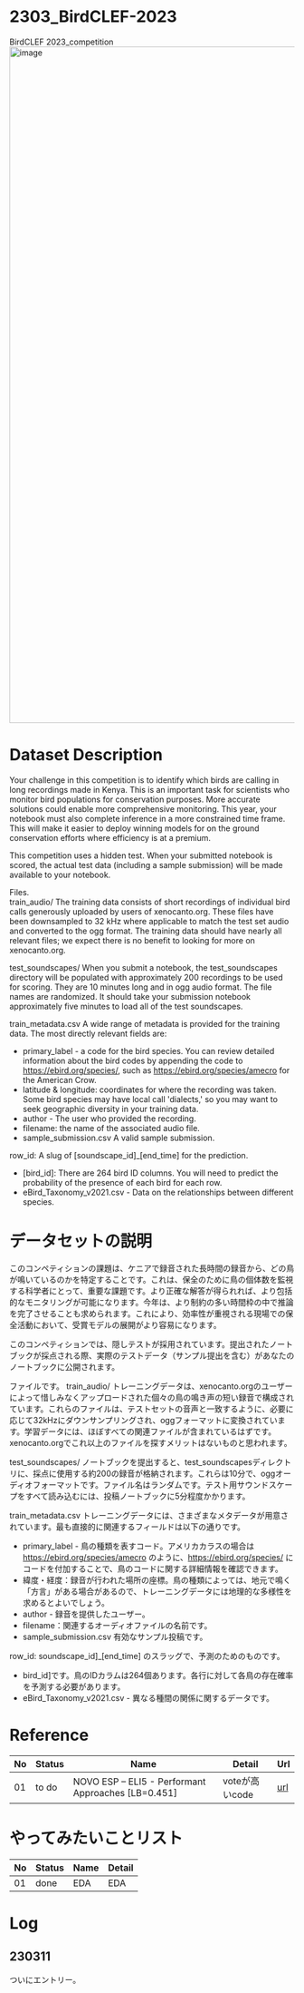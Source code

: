 # 2303_BirdCLEF-2023
BirdCLEF 2023_competition
<img width="1193" alt="image" src="https://user-images.githubusercontent.com/88224359/224439623-79448d49-49ed-457b-b360-3120efaaa487.png">


# Dataset Description
Your challenge in this competition is to identify which birds are calling in long recordings made in Kenya. This is an important task for scientists who monitor bird populations for conservation purposes. More accurate solutions could enable more comprehensive monitoring. This year, your notebook must also complete inference in a more constrained time frame. This will make it easier to deploy winning models for on the ground conservation efforts where efficiency is at a premium.   

This competition uses a hidden test. When your submitted notebook is scored, the actual test data (including a sample submission) will be made available to your notebook.   

Files.  
train_audio/ The training data consists of short recordings of individual bird calls generously uploaded by users of xenocanto.org. These files have been downsampled to 32 kHz where applicable to match the test set audio and converted to the ogg format. The training data should have nearly all relevant files; we expect there is no benefit to looking for more on xenocanto.org.

test_soundscapes/ When you submit a notebook, the test_soundscapes directory will be populated with approximately 200 recordings to be used for scoring. They are 10 minutes long and in ogg audio format. The file names are randomized. It should take your submission notebook approximately five minutes to load all of the test soundscapes.

train_metadata.csv A wide range of metadata is provided for the training data. The most directly relevant fields are:

- primary_label - a code for the bird species. You can review detailed information about the bird codes by appending the code to https://ebird.org/species/, such as https://ebird.org/species/amecro for the American Crow.
- latitude & longitude: coordinates for where the recording was taken. Some bird species may have local call 'dialects,' so you may want to seek geographic diversity in your training data.
- author - The user who provided the recording.
- filename: the name of the associated audio file.
- sample_submission.csv A valid sample submission.

row_id: A slug of [soundscape_id]_[end_time] for the prediction.
- [bird_id]: There are 264 bird ID columns. You will need to predict the probability of the presence of each bird for each row.
- eBird_Taxonomy_v2021.csv - Data on the relationships between different species.

# データセットの説明
このコンペティションの課題は、ケニアで録音された長時間の録音から、どの鳥が鳴いているのかを特定することです。これは、保全のために鳥の個体数を監視する科学者にとって、重要な課題です。より正確な解答が得られれば、より包括的なモニタリングが可能になります。今年は、より制約の多い時間枠の中で推論を完了させることも求められます。これにより、効率性が重視される現場での保全活動において、受賞モデルの展開がより容易になります。  

このコンペティションでは、隠しテストが採用されています。提出されたノートブックが採点される際、実際のテストデータ（サンプル提出を含む）があなたのノートブックに公開されます。  

ファイルです。 
train_audio/ トレーニングデータは、xenocanto.orgのユーザーによって惜しみなくアップロードされた個々の鳥の鳴き声の短い録音で構成されています。これらのファイルは、テストセットの音声と一致するように、必要に応じて32kHzにダウンサンプリングされ、oggフォーマットに変換されています。学習データには、ほぼすべての関連ファイルが含まれているはずです。xenocanto.orgでこれ以上のファイルを探すメリットはないものと思われます。

test_soundscapes/ ノートブックを提出すると、test_soundscapesディレクトリに、採点に使用する約200の録音が格納されます。これらは10分で、oggオーディオフォーマットです。ファイル名はランダムです。テスト用サウンドスケープをすべて読み込むには、投稿ノートブックに5分程度かかります。

train_metadata.csv トレーニングデータには、さまざまなメタデータが用意されています。最も直接的に関連するフィールドは以下の通りです。

- primary_label - 鳥の種類を表すコード。アメリカカラスの場合は https://ebird.org/species/amecro のように、https://ebird.org/species/ にコードを付加することで、鳥のコードに関する詳細情報を確認できます。
- 緯度・経度：録音が行われた場所の座標。鳥の種類によっては、地元で鳴く「方言」がある場合があるので、トレーニングデータには地理的な多様性を求めるとよいでしょう。
- author - 録音を提供したユーザー。
- filename：関連するオーディオファイルの名前です。
- sample_submission.csv 有効なサンプル投稿です。

row_id: soundscape_id]_[end_time] のスラッグで、予測のためのものです。
- bird_id]です。鳥のIDカラムは264個あります。各行に対して各鳥の存在確率を予測する必要があります。
- eBird_Taxonomy_v2021.csv - 異なる種間の関係に関するデータです。

# Reference
| No | Status | Name | Detail | Url |
| --- | --- | --- | --- | --- |
| 01 | to do | NOVO ESP – ELI5 - Performant Approaches [LB=0.451] | voteが高いcode | [url](https://www.kaggle.com/code/dschettler8845/novo-esp-eli5-performant-approaches-lb-0-451)|


# やってみたいことリスト
| No | Status | Name | Detail |
| --- | --- | --- | --- |
| 01| done | EDA | EDA|.  


# Log
## 230311
ついにエントリー。

